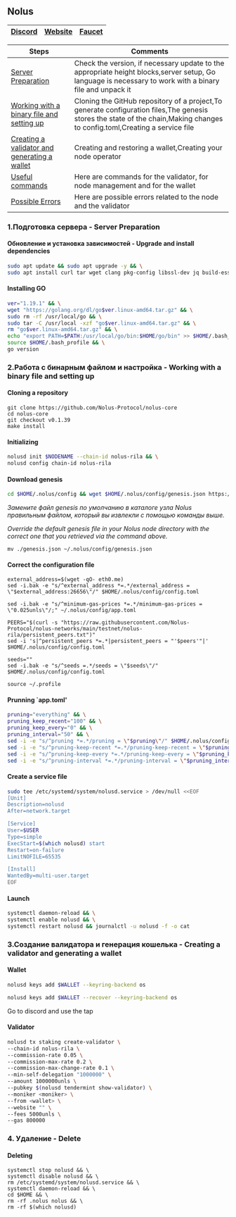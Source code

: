 ## Nolus

[Discord](https://discord.gg/nolus-protocol) | [Website](https://nolus.io/) | [Faucet](https://discord.com/channels/935531372334948383/1052895588527657020)
--- | --- | ---

Steps | Comments
--- | --- |
[Server Preparation](https://github.com/DanilJPG/nodes_testnets/tree/main/Nolus#:~:text=1.%D0%9F%D0%BE%D0%B4%D0%B3%D0%BE%D1%82%D0%BE%D0%B2%D0%BA%D0%B0%20%D1%81%D0%B5%D1%80%D0%B2%D0%B5%D1%80%D0%B0%20%2D%20Server%20Preparation) | Check the version, if necessary update to the appropriate height blocks,server setup, Go language is necessary to work with a binary file and unpack it
[Working with a binary file and setting up](https://github.com/DanilJPG/nodes_testnets/blob/main/Nolus/Readme.md#:~:text=2.%D0%A0%D0%B0%D0%B1%D0%BE%D1%82%D0%B0%20%D1%81%20%D0%B1%D0%B8%D0%BD%D0%B0%D1%80%D0%BD%D1%8B%D0%BC%20%D1%84%D0%B0%D0%B9%D0%BB%D0%BE%D0%BC%20%D0%B8%20%D0%BD%D0%B0%D1%81%D1%82%D1%80%D0%BE%D0%B9%D0%BA%D0%B0%20%2D%20Working%20with%20a%20binary%20file%20and%20setting%20up) | Cloning the GitHub repository of a project,To generate configuration files,The genesis stores the state of the chain,Making changes to config.toml,Creating a service file
[Creating a validator and generating a wallet](https://github.com/DanilJPG/nodes_testnets/blob/main/Nolus/Readme.md#:~:text=3.%D0%A1%D0%BE%D0%B7%D0%B4%D0%B0%D0%BD%D0%B8%D0%B5%20%D0%B2%D0%B0%D0%BB%D0%B8%D0%B4%D0%B0%D1%82%D0%BE%D1%80%D0%B0%20%D0%B8%20%D0%B3%D0%B5%D0%BD%D0%B5%D1%80%D0%B0%D1%86%D0%B8%D1%8F%20%D0%BA%D0%BE%D1%88%D0%B5%D0%BB%D1%8C%D0%BA%D0%B0%20%2D%20Creating%20a%20validator%20and%20generating%20a%20wallet) | Creating and restoring a wallet,Creating your node operator
[Useful commands]() | Here are commands for the validator, for node management and for the wallet
[Possible Errors]() | Here are possible errors related to the node and the validator


### 1.Подготовка сервера - Server Preparation 
#### Обновление и установка зависимостей - Upgrade and install dependencies
```Bash
sudo apt update && sudo apt upgrade -y && \
sudo apt install curl tar wget clang pkg-config libssl-dev jq build-essential bsdmainutils git make ncdu gcc git jq chrony liblz4-tool -y
```
#### Installing GO
```Bash
ver="1.19.1" && \
wget "https://golang.org/dl/go$ver.linux-amd64.tar.gz" && \
sudo rm -rf /usr/local/go && \
sudo tar -C /usr/local -xzf "go$ver.linux-amd64.tar.gz" && \
rm "go$ver.linux-amd64.tar.gz" && \
echo "export PATH=$PATH:/usr/local/go/bin:$HOME/go/bin" >> $HOME/.bash_profile && \
source $HOME/.bash_profile && \
go version
```

### 2.Работа с бинарным файлом и настройка - Working with a binary file and setting up
#### Cloning a repository
```
git clone https://github.com/Nolus-Protocol/nolus-core
cd nolus-core
git checkout v0.1.39
make install
```

#### Initializing
```Bash
nolusd init $NODENAME --chain-id nolus-rila && \
nolusd config chain-id nolus-rila
```

#### Download genesis
```Bash
cd $HOME/.nolus/config && wget $HOME/.nolus/config/genesis.json https://raw.githubusercontent.com/Nolus-Protocol/nolus-networks/main/testnet/nolus-rila/genesis.json
```
*Замените файл genesis по умолчанию в каталоге узла Nolus правильным файлом, который вы извлекли с помощью команды выше.*

*Override the default genesis file in your Nolus node directory with the correct one that you retrieved via the command above.*
```
mv ./genesis.json ~/.nolus/config/genesis.json
```
#### Correct the configuration file
```Shell
external_address=$(wget -qO- eth0.me)
sed -i.bak -e "s/^external_address *=.*/external_address = \"$external_address:26656\"/" $HOME/.nolus/config/config.toml

sed -i.bak -e "s/^minimum-gas-prices *=.*/minimum-gas-prices = \"0.025unls\"/;" ~/.nolus/config/app.toml

PEERS="$(curl -s "https://raw.githubusercontent.com/Nolus-Protocol/nolus-networks/main/testnet/nolus-rila/persistent_peers.txt")"
sed -i 's|^persistent_peers *=.*|persistent_peers = "'$peers'"|' $HOME/.nolus/config/config.toml

seeds=""
sed -i.bak -e "s/^seeds =.*/seeds = \"$seeds\"/" $HOME/.nolus/config/config.toml

source ~/.profile
```
#### Prunning `app.toml'
```Bash
pruning="everything" && \
pruning_keep_recent="100" && \
pruning_keep_every="0" && \
pruning_interval="50" && \
sed -i -e "s/^pruning *=.*/pruning = \"$pruning\"/" $HOME/.nolus/config/app.toml && \
sed -i -e "s/^pruning-keep-recent *=.*/pruning-keep-recent = \"$pruning_keep_recent\"/" $HOME/.nolus/config/app.toml && \
sed -i -e "s/^pruning-keep-every *=.*/pruning-keep-every = \"$pruning_keep_every\"/" $HOME/.nolus/config/app.toml && \
sed -i -e "s/^pruning-interval *=.*/pruning-interval = \"$pruning_interval\"/" $HOME/.nolus/config/app.toml
```
#### Create a service file
```Bash
sudo tee /etc/systemd/system/nolusd.service > /dev/null <<EOF
[Unit]
Description=nolusd
After=network.target

[Service]
User=$USER
Type=simple
ExecStart=$(which nolusd) start
Restart=on-failure
LimitNOFILE=65535

[Install]
WantedBy=multi-user.target
EOF
```
#### Launch
```Bash
systemctl daemon-reload && \
systemctl enable nolusd && \
systemctl restart nolusd && journalctl -u nolusd -f -o cat
```
### 3.Создание валидатора и генерация кошелька - Creating a validator and generating a wallet
#### Wallet 
```Bash
nolusd keys add $WALLET --keyring-backend os

nolusd keys add $WALLET --recover --keyring-backend os
```
Go to discord and use the tap 

#### Validator
```Bash
nolusd tx staking create-validator \
--chain-id nolus-rila \
--commission-rate 0.05 \
--commission-max-rate 0.2 \
--commission-max-change-rate 0.1 \
--min-self-delegation "1000000" \
--amount 1000000unls \
--pubkey $(nolusd tendermint show-validator) \
--moniker <moniker> \
--from <wallet> \
--website "" \
--fees 5000unls \
--gas 800000
```

### 4. Удаление - Delete
#### Deleting
```Shell
systemctl stop nolusd && \
systemctl disable nolusd && \
rm /etc/systemd/system/nolusd.service && \
systemctl daemon-reload && \
cd $HOME && \
rm -rf .nolus nolus && \
rm -rf $(which nolusd)
```
